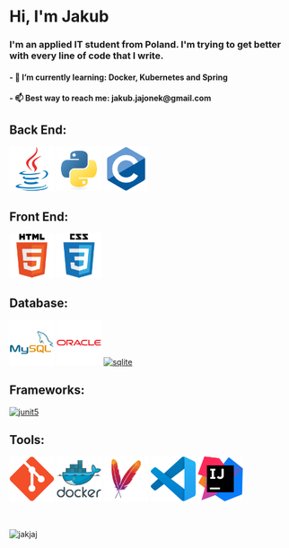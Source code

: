 <h1 align="left">Hi, I'm Jakub</h1>
<h3 align="left">I'm an applied IT student from Poland. I'm trying to get better with every line of code that I write.</h3>

<h4>- 🌱 I’m currently learning: <strong>Docker, Kubernetes and Spring</strong></h4>

<h4>- 📫 Best way to reach me: <strong>jakub.jajonek@gmail.com</strong></h4>


<h2 align="left">Back End:</h3>
<p>
   <a href="https://www.java.com" target="_blank" rel="noreferrer"> <img src="https://raw.githubusercontent.com/devicons/devicon/master/icons/java/java-original.svg" alt="java" width="80" height="80"/></a>  
   <a href="https://www.python.org" target="_blank" rel="noreferrer"> <img src="https://raw.githubusercontent.com/devicons/devicon/master/icons/python/python-original.svg" alt="python" width="80" height="80"/></a>
   <a href="https://www.cprogramming.com" target ="_blank" rel="noreferrer"> <img src="https://raw.githubusercontent.com/devicons/devicon/master/icons/c/c-original.svg" alt="c" width="80" height="80"/></a></p>

<h2 align= "left">Front End:</h3>
<p><a href="https://www.w3.org/html/" target="_blank" rel="noreferrer"><img src="https://raw.githubusercontent.com/devicons/devicon/master/icons/html5/html5-original-wordmark.svg" alt="html5" width="80" height="80"/></a>
<a href="https://www.w3schools.com/css/" target="_blank" rel="noreferrer"> <img src="https://raw.githubusercontent.com/devicons/devicon/master/icons/css3/css3-original-wordmark.svg" alt="css3" width="80" height="80"/></a></p>

<h2 align= "left">Database:</h3>
<p>
   <a href="https://www.mysql.com/" target="_blank" rel="noreferrer"> <img src="https://raw.githubusercontent.com/devicons/devicon/master/icons/mysql/mysql-original-wordmark.svg" alt="mysql" width="80" height="80"/></a>
  <a href="https://www.oracle.com/" target="_blank" rel="noreferrer"> <img src="https://raw.githubusercontent.com/devicons/devicon/master/icons/oracle/oracle-original.svg" alt="oracle" width="80" height="80"/></a>
  <a href="https://www.sqlite.org/" target="_blank" rel="noreferrer"> <img src="https://www.vectorlogo.zone/logos/sqlite/sqlite-icon.svg" alt="sqlite" width="80" height="80"/> </a></p>
<h2 align="left">Frameworks:</h2>
<p><a href="https://junit.org/" target="_blank" rel="noreferrer"> <img src="https://junit.org/junit5/assets/img/junit5-logo.png" alt="junit5" width="80" height="80"/></a>
<!-- <a href="https://spring.io" target="_blank" rel="noreferrer"> <img src="https://raw.githubusercontent.com/devicons/devicon/master/icons/spring/spring-original-wordmark.svg" alt="spring" width="80" height="80"/></a>-->
</p>
<h2 align= "left">Tools:</h3>
<p>
   <a href="https://git-scm.com/" target="_blank" rel="noreferrer"> <img src="https://raw.githubusercontent.com/devicons/devicon/master/icons/git/git-original.svg" alt="git" width="80" height="80"/></a>
   <a href="https://www.docker.com/" target="_blank" rel="noreferrer"> <img src="https://raw.githubusercontent.com/devicons/devicon/master/icons/docker/docker-original-wordmark.svg" alt="docker" width="80" height="80"/></a>
   <a href="https://maven.apache.org" target="_blank" rel="noreferrer"> <img src="https://raw.githubusercontent.com/devicons/devicon/develop/icons/maven/maven-original.svg" alt="maven" width="80" height="80"/></a>
   <a href="https://code.visualstudio.com" target="_blank" rel="noreferrer"> <img src="https://raw.githubusercontent.com/devicons/devicon/master/icons/vscode/vscode-original.svg" alt="vscode" width="80" height="80"/></a>
   <a href="https://www.jetbrains.com/idea" target="_blank" rel="noreferrer"> <img src="https://raw.githubusercontent.com/Jetbrains/logos/master/web/intellij-idea/intellij-idea.svg" alt="inteliij" width="80" height="80"/></a>
   
   
   <!-- <a href="https://kubernetes.io" target="_blank" rel="noreferrer"> <img src="https://raw.githubusercontent.com/devicons/devicon/master/icons/kubernetes/kubernetes-plain-wordmark.svg" alt="kubernetes" width="80" height="80"/></a>-->
</p><br/>
<p><img align="center" src="https://github-readme-stats.vercel.app/api/top-langs?username=jakjaj&show_icons=true&theme=dark&locale=en&layout=compact&lang=40&hide=jupyter notebook, hack" alt="jakjaj" /></p>



